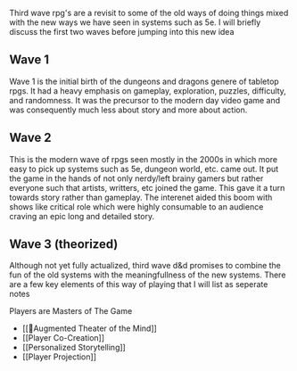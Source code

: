 Third wave rpg's are a revisit to some of the old ways of doing things mixed with the new ways we have seen in systems such as 5e. I will briefly discuss the first two waves before jumping into this new idea

## Wave 1
Wave 1 is the initial birth of the dungeons and dragons genere of tabletop rpgs. It had a heavy emphasis on gameplay, exploration, puzzles, difficulty, and randomness. It was the precursor to the modern day video game and was consequently much less about story and more about action.

## Wave 2
This is the modern wave of rpgs seen mostly in the 2000s in which more easy to pick up systems such as 5e, dungeon world, etc. came out. It put the game in the hands of not only nerdy/left brainy gamers but rather everyone such that artists, writters, etc joined the game. This gave it a turn towards story rather than gameplay. The interenet aided this boom with shows like critical role which were highly consumable to an audience craving an epic long and detailed story.

## Wave 3 (theorized)
Although not yet fully actualized, third wave d&d promises to combine the fun of the old systems with the meaningfullness of the new systems. There are a few key elements of this way of playing that I will list as seperate notes

Players are Masters of The Game
- [[🌱Augmented Theater of the Mind]] 
- [[Player Co-Creation]] 
- [[Personalized Storytelling]] 
- [[Player Projection]]

